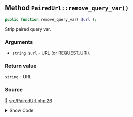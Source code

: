 ## Method `PairedUrl::remove_query_var()`

```php
public function remove_query_var( $url );
```

Strip paired query var.

### Arguments

* `string $url` - URL (or REQUEST_URI).

### Return value

`string` - URL.

### Source

:link: [src/PairedUrl.php:26](/src/PairedUrl.php#L26-L28)

<details>
<summary>Show Code</summary>

```php
public function remove_query_var( $url ) {
	return remove_query_arg( amp_get_slug(), $url );
}
```

</details>
